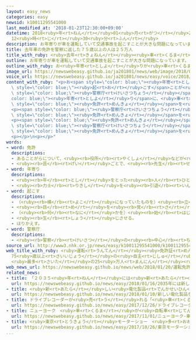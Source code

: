 ```yaml
---
layout: easy_news
categories: easy
newsid: k10011295541000
last_modified_at: '2018-01-23T12:30:00+09:00'
datetime: 2018<ruby>年<rt>ねん</rt></ruby>01<ruby>月<rt>がつ</rt></ruby>23<ruby>日<rt>にち</rt></ruby>
  12<ruby>時<rt>じ</rt></ruby>30<ruby>分<rt>ふん</rt></ruby>
description: お年寄りが車を運転していて交通事故を起こすことが大きな問題になっています。
title: 去年車の免許を警察に返した７５歳以上の人は２５万人
title_with_ruby: <ruby>去年<rt>きょねん</rt></ruby><ruby>車<rt>くるま</rt></ruby>の<ruby>免許<rt>めんきょ</rt></ruby>を<ruby>警察<rt>けいさつ</rt></ruby>に<ruby>返<rt>かえ</rt></ruby>した７５<ruby>歳<rt>さい</rt></ruby><ruby>以上<rt>いじょう</rt></ruby>の<ruby>人<rt>ひと</rt></ruby>は２５<ruby>万<rt>まん</rt></ruby><ruby>人<rt>にん</rt></ruby>
outline: お年寄りが車を運転していて交通事故を起こすことが大きな問題になっています。
outline_with_ruby: お<ruby>年寄<rt>としよ</rt></ruby>りが<ruby>車<rt>くるま</rt></ruby>を<ruby>運転<rt>うんてん</rt></ruby>していて<ruby>交通事故<rt>こうつうじこ</rt></ruby>を<ruby>起<rt>お</rt></ruby>こすことが<ruby>大<rt>おお</rt></ruby>きな<ruby>問題<rt>もんだい</rt></ruby>になっています。
image_url: https://newswebeasy.github.io/ja201801/news/web/image/2018/01/20/K10011295541_1801201207_1801201209_01_03.jpg
voice_url: https://newswebeasy.github.io/ja201801/news/easy/voice/2018/01/23/k10011295541000.mp3
content_with_ruby: "<p>お<span style=\"color: blue;\"><ruby>年寄<rt>としよ</rt></ruby>り</span>が<ruby>車<rt>くるま</rt></ruby>を<ruby>運転<rt>うんてん</rt></ruby>していて<ruby>交通事故<rt>こうつうじこ</rt></ruby>を<span\
  \ style=\"color: blue;\"><ruby>起<rt>お</rt></ruby>こす</span>ことが<ruby>大<rt>おお</rt></ruby>きな<ruby>問題<rt>もんだい</rt></ruby>になっています。<span\
  \ style=\"color: blue;\"><ruby>警察庁<rt>けいさつちょう</rt></ruby></span>はお<span style=\"\
  color: blue;\"><ruby>年寄<rt>としよ</rt></ruby>り</span>に、<ruby>車<rt>くるま</rt></ruby>の<ruby>運転<rt>うんてん</rt></ruby>で<ruby>心配<rt>しんぱい</rt></ruby>なことがあったら<ruby>運転<rt>うんてん</rt></ruby>をやめると<ruby>決<rt>き</rt></ruby>めて、<ruby>警察<rt>けいさつ</rt></ruby>に<span\
  \ style=\"color: blue;\"><ruby>免許<rt>めんきょ</rt></ruby></span>を<ruby>返<rt>かえ</rt></ruby>すように<ruby>言<rt>い</rt></ruby>っています。</p>\n\
  <p><span style=\"color: blue;\"><ruby>警察庁<rt>けいさつちょう</rt></ruby></span>によると、<ruby>去年<rt>きょねん</rt></ruby><ruby>車<rt>くるま</rt></ruby>の<span\
  \ style=\"color: blue;\"><ruby>免許<rt>めんきょ</rt></ruby></span>を<ruby>警察<rt>けいさつ</rt></ruby>に<ruby>返<rt>かえ</rt></ruby>した７５<ruby>歳<rt>さい</rt></ruby><ruby>以上<rt>いじょう</rt></ruby>の<ruby>人<rt>ひと</rt></ruby>は２５<ruby>万<rt>まん</rt></ruby>２６７７<ruby>人<rt>にん</rt></ruby>いて、<ruby>今<rt>いま</rt></ruby>まででいちばん<ruby>多<rt>おお</rt></ruby>くなりました。</p>\n\
  <p><span style=\"color: blue;\"><ruby>免許<rt>めんきょ</rt></ruby></span>を<ruby>返<rt>かえ</rt></ruby>して<ruby>車<rt>くるま</rt></ruby>が<ruby>運転<rt>うんてん</rt></ruby>できないと、<ruby>生活<rt>せいかつ</rt></ruby>で<ruby>困<rt>こま</rt></ruby>る<ruby>人<rt>ひと</rt></ruby>もいます。このため、<span\
  \ style=\"color: blue;\"><ruby>警察庁<rt>けいさつちょう</rt></ruby></span>は<ruby>決<rt>き</rt></ruby>まった<ruby>車<rt>くるま</rt></ruby>や<ruby>時間<rt>じかん</rt></ruby>だけ<ruby>運転<rt>うんてん</rt></ruby>できる<ruby>別<rt>べつ</rt></ruby>の<span\
  \ style=\"color: blue;\"><ruby>免許<rt>めんきょ</rt></ruby></span>を<ruby>新<rt>あたら</rt></ruby>しく<ruby>作<rt>つく</rt></ruby>ることも<ruby>考<rt>かんが</rt></ruby>えています。</p>\n\
  <p></p>\n<p></p>"
words:
- word: 免許
  descriptions:
  - あることがらについて、<ruby><rb>役所</rb><rt>やくしょ</rt></ruby>などが<ruby><rb>許</rb><rt>ゆる</rt></ruby>しをあたえること。
  - <ruby><rb>芸</rb><rt>げい</rt></ruby>ごとで、<ruby><rb>先生</rb><rt>せんせい</rt></ruby>が<ruby><rb>弟子</rb><rt>でし</rt></ruby>にあたえる<ruby><rb>資格</rb><rt>しかく</rt></ruby>。
- word: 年寄り
  descriptions:
  - <ruby><rb>年</rb><rt>とし</rt></ruby>をとった<ruby><rb>人</rb><rt>ひと</rt></ruby>。<ruby><rb>老人</rb><rt>ろうじん</rt></ruby>。
  - <ruby><rb>力士</rb><rt>りきし</rt></ruby>を<ruby><rb>引退</rb><rt>いんたい</rt></ruby>して、<ruby><rb>日本</rb><rt>にほん</rt></ruby><ruby><rb>相撲</rb><rt>すもう</rt></ruby><ruby><rb>協会</rb><rt>きょうかい</rt></ruby>の<ruby><rb>役員</rb><rt>やくいん</rt></ruby>になった<ruby><rb>人</rb><rt>ひと</rt></ruby>。
- word: 起こす
  descriptions:
  - （<ruby><rb>横</rb><rt>よこ</rt></ruby>になっていたものを）<ruby><rb>立</rb><rt>た</rt></ruby>たせる。
  - <ruby><rb>目</rb><rt>め</rt></ruby>を<ruby><rb>覚</rb><rt>さ</rt></ruby>まさせる。
  - （<ruby><rb>何</rb><rt>なに</rt></ruby>かを）<ruby><rb>始</rb><rt>はじ</rt></ruby>める。
  - <ruby><rb>生</rb><rt>しょう</rt></ruby>じさせる。
  - ほりかえす。
- word: 警察庁
  descriptions:
  - <ruby><rb>警察</rb><rt>けいさつ</rt></ruby>の<ruby><rb>中心</rb><rt>ちゅうしん</rt></ruby>となって、<ruby><rb>各地</rb><rt>かくち</rt></ruby>の<ruby><rb>警察</rb><rt>けいさつ</rt></ruby>を<ruby><rb>指揮</rb><rt>しき</rt></ruby>する<ruby><rb>役所</rb><rt>やくしょ</rt></ruby>。
source_url: http://www3.nhk.or.jp/news/easy/k10011295541000/k10011295541000.html
web_title_with_ruby: <ruby>運転<rt>うんてん</rt></ruby><ruby>免許証<rt>めんきょしょう</rt></ruby>
  75<ruby>歳以上<rt>さいいじょう</rt></ruby>の<ruby>自主<rt>じしゅ</rt></ruby><ruby>返納<rt>へんのう</rt></ruby>
  <ruby>最多<rt>さいた</rt></ruby>の25<ruby>万人<rt>まんにん</rt></ruby><ruby>余<rt>よ</rt></ruby>
web_news_url: https://newswebeasy.github.io/news/web/2018/01/20/運転免許証-75歳以上の自主返納-最多の25万人余
related_news:
- title: 「２０３５<ruby>年<rt>ねん</rt></ruby>には<ruby>新<rt>あたら</rt></ruby>しい<ruby>車<rt>くるま</rt></ruby>の２３％が<ruby>自動<rt>じどう</rt></ruby><ruby>運転<rt>うんてん</rt></ruby>の<ruby>車<rt>くるま</rt></ruby>になる」
  url: https://newswebeasy.github.io/news/easy/2018/01/16/2035年には新しい車の23が自動運転の車になる
- title: <ruby>新<rt>あたら</rt></ruby>しい<ruby>電化製品<rt>でんかせいひん</rt></ruby>を<ruby>紹介<rt>しょうかい</rt></ruby>するイベントがアメリカで<ruby>始<rt>はじ</rt></ruby>まる
  url: https://newswebeasy.github.io/news/easy/2018/01/10/新しい電化製品を紹介するイベントがアメリカで始まる
- title: ドライブレコーダーが<ruby>売<rt>う</rt></ruby>れる「<ruby>車<rt>くるま</rt></ruby>のトラブルをなくしたい」
  url: https://newswebeasy.github.io/news/easy/2017/12/26/ドライブレコーダーが売れる車のトラブルをなくしたい
- title: ニューヨーク　<ruby>車<rt>くるま</rt></ruby>が<ruby>自転車<rt>じてんしゃ</rt></ruby>などをはねて８<ruby>人<rt>にん</rt></ruby>が<ruby>亡<rt>な</rt></ruby>くなる
  url: https://newswebeasy.github.io/news/easy/2017/11/01/ニューヨーク-車が自転車などをはねて8人が亡くなる
- title: <ruby>東京<rt>とうきょう</rt></ruby>モーターショー　<ruby>多<rt>おお</rt></ruby>くの<ruby>会社<rt>かいしゃ</rt></ruby>が<ruby>電気<rt>でんき</rt></ruby><ruby>自動車<rt>じどうしゃ</rt></ruby>を<ruby>紹介<rt>しょうかい</rt></ruby>
  url: https://newswebeasy.github.io/news/easy/2017/10/26/東京モーターショー-多くの会社が電気自動車を紹介
...
```

